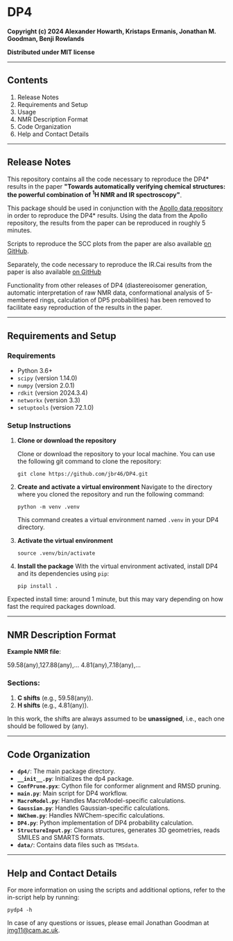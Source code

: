 # DP4

**Copyright (c) 2024 Alexander Howarth, Kristaps Ermanis, Jonathan M. Goodman, Benji Rowlands**

**Distributed under MIT license**

---

## Contents

1. Release Notes
2. Requirements and Setup
3. Usage
4. NMR Description Format
5. Code Organization
6. Help and Contact Details

---

## Release Notes

This repository contains all the code necessary to reproduce the DP4* results in
the paper **"Towards automatically verifying chemical structures: the powerful
combination of <sup>1</sup>H NMR and IR spectroscopy"**.

This package should be used in conjunction with the [Apollo data
repository](https://doi.org/10.17863/CAM.110235) in order to reproduce the DP4*
results. Using the data from the Apollo repository, the results from the paper
can be reproduced in roughly 5 minutes.

Scripts to reproduce the SCC plots from the paper are also available [on GitHub](https://github.com/Goodman-lab/SCC).

Separately, the code necessary to reproduce the IR.Cai results from the paper is also available [on GitHub](https://github.com/Goodman-lab/IR.Cai)

Functionality from other releases of DP4 (diastereoisomer generation, automatic
interpretation of raw NMR data, conformational analysis of 5-membered rings,
calculation of DP5 probabilities) has been removed to facilitate easy
reproduction of the results in the paper.

---

## Requirements and Setup

### Requirements

- Python 3.6+
- `scipy` (version 1.14.0)
- `numpy` (version 2.0.1)
- `rdkit` (version 2024.3.4)
- `networkx` (version 3.3)
- `setuptools` (version 72.1.0)

### Setup Instructions

1. **Clone or download the repository**

   Clone or download the repository to your local machine. You can use the following git command to clone the repository:
   ```
   git clone https://github.com/jbr46/DP4.git
   ```
2. **Create and activate a virtual environment**
   Navigate to the directory where you cloned the repository and run the following command:
   ```
   python -m venv .venv
   ```
   This command creates a virtual environment named `.venv` in your DP4 directory.
3. **Activate the virtual environment**
   ```
   source .venv/bin/activate
   ```
4. **Install the package**
   With the virtual environment activated, install DP4 and its dependencies using `pip`:
   ```
   pip install .
   ```
Expected install time: around 1 minute, but this may vary depending on how fast
the required packages download.

---

## NMR Description Format

**Example NMR file**:

59.58(any),127.88(any),...
4.81(any),7.18(any),...

### Sections:

1. **C shifts** (e.g., 59.58(any)).
2. **H shifts** (e.g., 4.81(any)).

In this work, the shifts are always assumed to be **unassigned**, i.e., each one should be followed by (any).

---

## Code Organization

- **`dp4/`**: The main package directory.
- **`__init__.py`**: Initializes the dp4 package.
- **`ConfPrune.pyx`**: Cython file for conformer alignment and RMSD pruning.
- **`main.py`**: Main script for DP4 workflow.
- **`MacroModel.py`**: Handles MacroModel-specific calculations.
- **`Gaussian.py`**: Handles Gaussian-specific calculations.
- **`NWChem.py`**: Handles NWChem-specific calculations.
- **`DP4.py`**: Python implementation of DP4 probability calculation.
- **`StructureInput.py`**: Cleans structures, generates 3D geometries, reads SMILES and SMARTS formats.
- **`data/`**: Contains data files such as `TMSdata`.

---

## Help and Contact Details

For more information on using the scripts and additional options, refer to the
in-script help by running:
```
pydp4 -h
```
In case of any questions or issues, please email Jonathan Goodman at
jmg11@cam.ac.uk.
